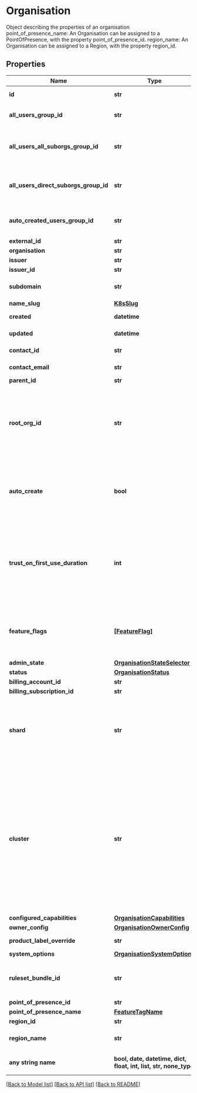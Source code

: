 # Organisation

 Object describing the properties of an organisation  point_of_presence_name:  An Organisation can be assigned to a PointOfPresence, with the property point_of_presence_id. region_name:  An Organisation can be assigned to a Region, with the property region_id. 

## Properties
Name | Type | Description | Notes
------------ | ------------- | ------------- | -------------
**id** | **str** | Unique identifier | [optional] [readonly] 
**all_users_group_id** | **str** | group id of group containing this organisations all users | [optional] 
**all_users_all_suborgs_group_id** | **str** | group id of group containing this organisations all users including all sub organisations | [optional] 
**all_users_direct_suborgs_group_id** | **str** | group id of group containing this organisations all users including only direct sub organisations | [optional] 
**auto_created_users_group_id** | **str** | group id of group containing users automatically created when they logged in | [optional] 
**external_id** | **str** | External unique identifier | [optional] 
**organisation** | **str** | organisation name | [optional] 
**issuer** | **str** | connect id issuer | [optional] 
**issuer_id** | **str** | Unique identifier | [optional] 
**subdomain** | **str** | Organisations subdomain. Note this must be unique accross all organisations | [optional] 
**name_slug** | [**K8sSlug**](K8sSlug.md) |  | [optional] 
**created** | **datetime** | Creation time | [optional] [readonly] 
**updated** | **datetime** | Update time | [optional] [readonly] 
**contact_id** | **str** | GUID of the organisation admin | [optional] 
**contact_email** | **str** | The email address of the contact. | [optional] [readonly] 
**parent_id** | **str** | parent organisation id | [optional] 
**root_org_id** | **str** | The id of the organisation at the root of this organisation hierarchy. For example, if A is the parent of B, and B is the parent of C, then A would be the root organisation of A, B and C. Note that this field will be ignored if changed.  | [optional] 
**auto_create** | **bool** | Auto-creates a user | [optional]  if omitted the server will use the default value of False
**trust_on_first_use_duration** | **int** | The time window in seconds which represents the period of time for which a new user is eligible for trust on first use enrollment. The duration will be applied from the user&#39;s created date, or if the user&#39;s enrollment period was reset by an administrator.  | [optional]  if omitted the server will use the default value of 86400
**feature_flags** | [**[FeatureFlag]**](FeatureFlag.md) | A list of features to enable or disable. This is mostly for advanced use. No guarantees exist that a given feature will always exist by a given name, or that it will be configurable.  | [optional] 
**admin_state** | [**OrganisationStateSelector**](OrganisationStateSelector.md) |  | [optional] 
**status** | [**OrganisationStatus**](OrganisationStatus.md) |  | [optional] 
**billing_account_id** | **str** | The billing account id | [optional] 
**billing_subscription_id** | **str** | The billing subscription id | [optional] 
**shard** | **str** | The shard to use on the agilicus platform. This provides logical seperation on the agilicus platform. This can be used to prevent access to applications between suborgs in the same organisation.  | [optional] 
**cluster** | **str** | The agilicus cluster/region to host the platform on. This provides information to determine what physical location any services provided should run from. Consult the list of Regions for the possible values to set here. Changing this value will cause resources to move to the new cluster. Changing the setting will cause a few minutes of downtime while resources are moved. You will have to change the cname for your domain in order to attract traffic to the correct location.  | [optional] 
**configured_capabilities** | [**OrganisationCapabilities**](OrganisationCapabilities.md) |  | [optional] 
**owner_config** | [**OrganisationOwnerConfig**](OrganisationOwnerConfig.md) |  | [optional] 
**product_label_override** | **str** | Override the default product label.  | [optional] 
**system_options** | [**OrganisationSystemOptions**](OrganisationSystemOptions.md) |  | [optional] 
**ruleset_bundle_id** | **str** | Global rules bundle id (see StandaloneRulesetBundle) applied globally across the organisation.  | [optional] 
**point_of_presence_id** | **str** | Unique identifier | [optional] 
**point_of_presence_name** | [**FeatureTagName**](FeatureTagName.md) |  | [optional] 
**region_id** | **str** | Unique identifier | [optional] 
**region_name** | **str** | The region name this organisation is associated with | [optional] [readonly] 
**any string name** | **bool, date, datetime, dict, float, int, list, str, none_type** | any string name can be used but the value must be the correct type | [optional]

[[Back to Model list]](../README.md#documentation-for-models) [[Back to API list]](../README.md#documentation-for-api-endpoints) [[Back to README]](../README.md)


